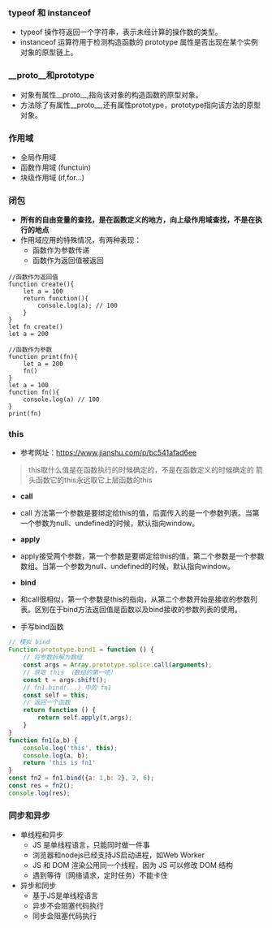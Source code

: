 ### typeof 和 instanceof
* typeof 操作符返回一个字符串，表示未经计算的操作数的类型。
* instanceof 运算符用于检测构造函数的 prototype 属性是否出现在某个实例对象的原型链上。

### __proto__和prototype
* 对象有属性__proto__,指向该对象的构造函数的原型对象。
* 方法除了有属性__proto__,还有属性prototype，prototype指向该方法的原型对象。

### 作用域
* 全局作用域
* 函数作用域 (functuin)
* 块级作用域 (if,for...)

### 闭包
* **所有的自由变量的查找，是在函数定义的地方，向上级作用域查找，不是在执行的地点**
* 作用域应用的特殊情况，有两种表现：
    * 函数作为参数传递
    * 函数作为返回值被返回

```
//函数作为返回值
function create(){
    let a = 100
    return function(){
        console.log(a); // 100
    }
}
let fn create()
let a = 200
```
```
//函数作为参数
function print(fn){
    let a = 200
    fn()
}
let a = 100
function fn(){
    console.log(a) // 100
}
print(fn)
```

### this
* 参考网址：https://www.jianshu.com/p/bc541afad6ee
> this取什么值是在函数执行的时候确定的，不是在函数定义的时候确定的
> 箭头函数它的this永远取它上层函数的this

* **call**
* call 方法第一个参数是要绑定给this的值，后面传入的是一个参数列表。当第一个参数为null、undefined的时候，默认指向window。
* **apply**
* apply接受两个参数，第一个参数是要绑定给this的值，第二个参数是一个参数数组。当第一个参数为null、undefined的时候，默认指向window。
* **bind**
* 和call很相似，第一个参数是this的指向，从第二个参数开始是接收的参数列表。区别在于bind方法返回值是函数以及bind接收的参数列表的使用。

* 手写bind函数
```js
// 模拟 bind
Function.prototype.bind1 = function () {
    // 将参数拆解为数组
    const args = Array.prototype.splice.call(arguments);
    // 获取 this （数组的第一项）
    const t = args.shift();
    // fn1.bind(...) 中的 fn1
    const self = this;
    // 返回一个函数
    return function () {
        return self.apply(t,args);
    }
}
function fn1(a,b) {
    console.log('this', this);
    console.log(a, b);
    return 'this is fn1'
}
const fn2 = fn1.bind({a: 1,b: 2}, 2, 6);
const res = fn2();
console.log(res);
```

### 同步和异步
* 单线程和异步
    * JS 是单线程语言，只能同时做一件事
    * 浏览器和nodejs已经支持JS启动进程，如Web Worker
    * JS 和 DOM 渲染公用同一个线程，因为 JS 可以修改 DOM 结构
    * 遇到等待（网络请求，定时任务）不能卡住
* 异步和同步
    * 基于JS是单线程语言
    * 异步不会阻塞代码执行
    * 同步会阻塞代码执行